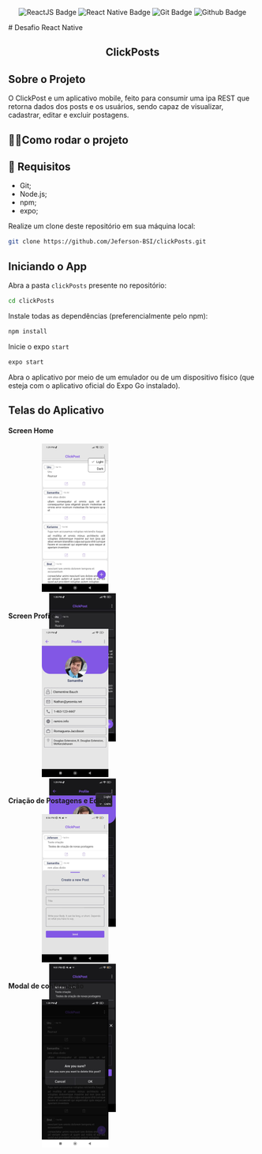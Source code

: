 <div align="center">

![ReactJS Badge](https://img.shields.io/badge/Node.js-000000?style=for-the-badge&logo=node.js&logoColor=white) ![React Native Badge](https://img.shields.io/badge/React_Native-000000?style=for-the-badge&logo=react&logoColor=white) ![Git Badge](https://img.shields.io/badge/GIT-000000?style=for-the-badge&logo=git&logoColor=white) ![Github Badge](https://img.shields.io/badge/GitHub-000000?style=for-the-badge&logo=github&logoColor=white)

</div>
# Desafio React Native
<h2 align="center">
    ClickPosts
</2>



## Sobre o Projeto
O ClickPost e um aplicativo mobile, feito para consumir uma ipa REST que retorna dados dos posts e os usuários, sendo capaz de visualizar, cadastrar, editar e excluir postagens.


## 🏃‍♂️Como rodar o projeto


## 📃 Requisitos

- Git;
- Node.js;
- npm;
- expo;

Realize um clone deste repositório em sua máquina local:

```bash
git clone https://github.com/Jeferson-BSI/clickPosts.git
```


## Iniciando o App

Abra a pasta `clickPosts` presente no repositório:

```bash
cd clickPosts
```

Instale todas as dependências (preferencialmente pelo npm):

```bash
npm install
```


Inicie o expo `start`

```bash
expo start
```

Abra o aplicativo por meio de um emulador ou de um dispositivo físico (que esteja com o aplicativo oficial do Expo Go instalado).

## Telas do Aplicativo
#### Screen Home
<div align="center" style="width: 300px; height: 300px; margin-right: 30px display: flex; flex-direction: row;">
  <img style=" margin-right: 30px" src="./.github/homeLight.png" alt="screen Home mode Dark"
  >
  <img  src="./.github/homeDark.png" alt="screen Home mode Dark"
  />
</div>

#
#### Screen Profile
<div align="center" style="width: 300px; height: 300px; margin-right: 30px">
  <img style=" margin-right: 30px" src="./.github/profileLight.png" alt="screen Home mode Dark"
  >
  <img  src="./.github/profileDark.png" alt="screen Home mode Dark"
  />
</div>

#
####   Criação de Postagens e Edição
<div align="center" style="width: 300px; height: 300px; margin-right: 30px">
  <img style=" margin-right: 30px" src="./.github/createLight.png" alt="screen Home mode Dark"
  >
  <img  src="./.github/edit.png" alt="screen Home mode Dark"
  />
</div>

#
####   Modal de confirmação
<div align="center" style="width: 300px; height: 300px; margin-right: 30px">
  <img style=" margin-right: 30px" src="./.github/confirmation.png" alt="screen Home mode Dark"
  >
</div>